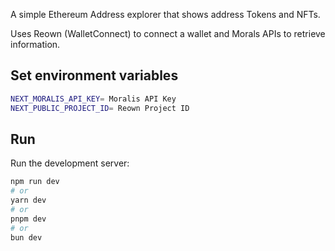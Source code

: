 A simple Ethereum Address explorer that shows address Tokens and NFTs.

Uses Reown (WalletConnect) to connect a wallet and Morals APIs to retrieve information.

## Set environment variables

```bash
NEXT_MORALIS_API_KEY= Moralis API Key
NEXT_PUBLIC_PROJECT_ID= Reown Project ID
```

## Run

Run the development server:

```bash
npm run dev
# or
yarn dev
# or
pnpm dev
# or
bun dev
```
